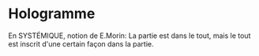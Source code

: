 # Hologramme

En SYSTÉMIQUE, notion de E.Morin:
La partie est dans le tout, mais le tout est inscrit d'une certain façon dans la partie.
